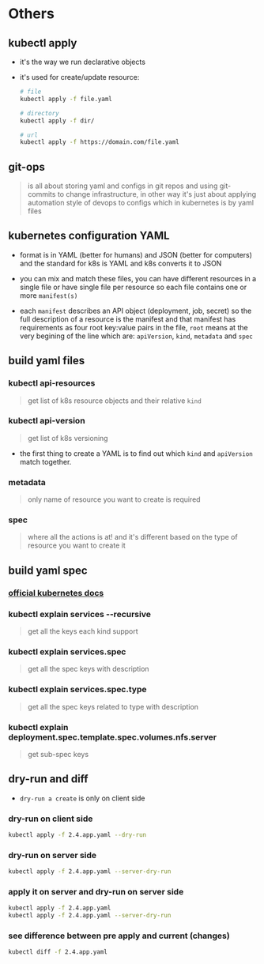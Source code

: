 # Others

## kubectl apply

- it's the way we run declarative objects

- it's used for create/update resource:

    ```zsh
    # file
    kubectl apply -f file.yaml

    # directory
    kubectl apply -f dir/

    # url
    kubectl apply -f https://domain.com/file.yaml
    ```

## git-ops

> is all about storing yaml and configs in git repos and using
> git-commits to change infrastructure, in other way it's just
> about applying automation style of devops to configs which in
> kubernetes is by yaml files

## kubernetes configuration YAML

- format is in YAML (better for humans) and JSON (better for computers)
and the standard for k8s is YAML and k8s converts it to JSON

- you can mix and match these files, you can have different resources
in a single file or have single file per resource so each file contains
one or more `manifest(s)`

- each `manifest` describes an API object (deployment, job, secret) so
the full description of a resource is the manifest and that manifest has
requirements as four root key:value pairs in the file, `root` means at
the very begining of the line which are: 
`apiVersion`, `kind`, `metadata` and `spec`

## build yaml files

### kubectl api-resources

> get list of k8s resource objects and their relative `kind`

### kubectl api-version

> get list of k8s versioning

- the first thing to create a YAML is to find out which `kind` and
`apiVersion` match together.

### metadata

> only name of resource you want to create is required

### spec

> where all the actions is at! and it's different based on the type
> of resource you want to create it

## build yaml spec

### [official kubernetes docs](https://kubernetes.io/docs/reference/)

### kubectl explain services --recursive

> get all the keys each kind support

### kubectl explain services.spec

> get all the spec keys with description 

### kubectl explain services.spec.type

> get all the spec keys related to type with description 

### kubectl explain deployment.spec.template.spec.volumes.nfs.server

> get sub-spec keys

## dry-run and diff

- `dry-run a create` is only on client side

### dry-run on client side

``` zsh
kubectl apply -f 2.4.app.yaml --dry-run
```

### dry-run on server side

``` zsh
kubectl apply -f 2.4.app.yaml --server-dry-run
```

### apply it on server and dry-run on server side

``` zsh
kubectl apply -f 2.4.app.yaml
kubectl apply -f 2.4.app.yaml --server-dry-run
```

### see difference between pre apply and current (changes)

``` zsh
kubectl diff -f 2.4.app.yaml
```
